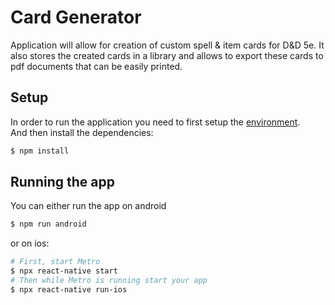 # Card Generator
Application will allow for creation of custom spell & item cards for D&D 5e.
It also stores the created cards in a library and 
allows to export these cards to pdf documents that can be easily printed.

## Setup
In order to run the application you need to first setup the [environment](https://reactnative.dev/docs/environment-setup). \
And then install the dependencies:
```bash
$ npm install
```

## Running the app
You can either run the app on android
```bash
$ npm run android
```
or on ios:
```bash
# First, start Metro
$ npx react-native start
# Then while Metro is running start your app
$ npx react-native run-ios
```